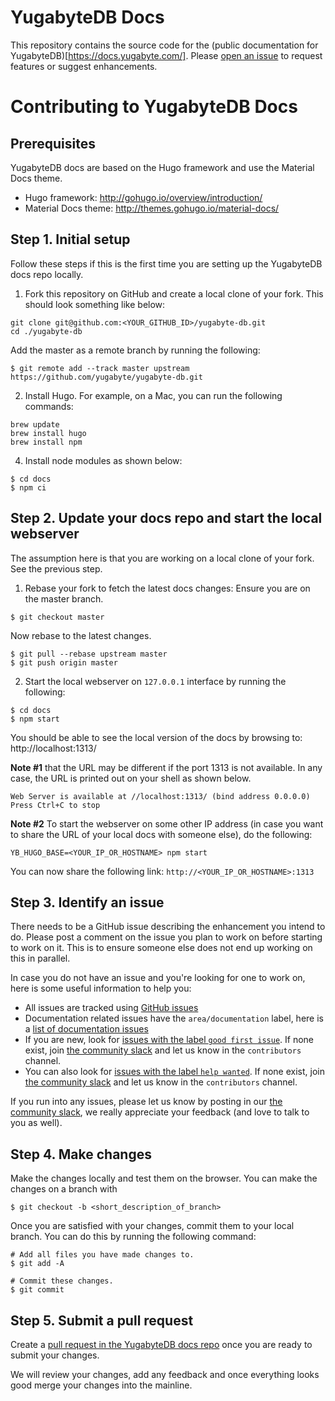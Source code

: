 # YugabyteDB Docs

This repository contains the source code for the (public documentation for YugabyteDB)[https://docs.yugabyte.com/]. Please [open an issue](https://github.com/YugaByte/docs/issues) to request features or suggest enhancements.


# Contributing to YugabyteDB Docs

## Prerequisites
YugabyteDB docs are based on the Hugo framework and use the Material Docs theme.

* Hugo framework: http://gohugo.io/overview/introduction/
* Material Docs theme: http://themes.gohugo.io/material-docs/


## Step 1. Initial setup

Follow these steps if this is the first time you are setting up the YugabyteDB docs repo locally.

1. Fork this repository on GitHub and create a local clone of your fork. This should look something like below:
```
git clone git@github.com:<YOUR_GITHUB_ID>/yugabyte-db.git
cd ./yugabyte-db
```

Add the master as a remote branch by running the following:
```
$ git remote add --track master upstream https://github.com/yugabyte/yugabyte-db.git
```

2. Install Hugo. For example, on a Mac, you can run the following commands:
```
brew update
brew install hugo
brew install npm
```

4. Install node modules as shown below:
```
$ cd docs
$ npm ci
```

## Step 2. Update your docs repo and start the local webserver

The assumption here is that you are working on a local clone of your fork. See the previous step.

1. Rebase your fork to fetch the latest docs changes:
Ensure you are on the master branch.
```
$ git checkout master
```

Now rebase to the latest changes.
```
$ git pull --rebase upstream master
$ git push origin master
```

2. Start the local webserver on `127.0.0.1` interface by running the following:
```
$ cd docs
$ npm start
```

You should be able to see the local version of the docs by browsing to:
http://localhost:1313/

**Note #1** that the URL may be different if the port 1313 is not available. In any case, the URL is printed out on your shell as shown below.
```
Web Server is available at //localhost:1313/ (bind address 0.0.0.0)
Press Ctrl+C to stop
```

**Note #2** To start the webserver on some other IP address (in case you want to share the URL of your local docs with someone else), do the following:
```
YB_HUGO_BASE=<YOUR_IP_OR_HOSTNAME> npm start
```
You can now share the following link: `http://<YOUR_IP_OR_HOSTNAME>:1313`


## Step 3. Identify an issue

There needs to be a GitHub issue describing the enhancement you intend to do. Please post a comment on the issue you plan to work on before starting to work on it. This is to ensure someone else does not end up working on this in parallel.

In case you do not have an issue and you're looking for one to work on, here is some useful information to help you:
* All issues are tracked using [GitHub issues](https://github.com/yugabyte/yugabyte-db/issues)
* Documentation related issues have the `area/documentation` label, here is a [list of documentation issues](https://github.com/yugabyte/yugabyte-db/issues?q=is%3Aopen+is%3Aissue+label%3Aarea%2Fdocumentation)
* If you are new, look for [issues with the label `good first issue`](https://github.com/yugabyte/yugabyte-db/issues?q=is%3Aopen+is%3Aissue+label%3Aarea%2Fdocumentation+label%3A%22good+first+issue%22). If none exist, join [the community slack](https://www.yugabyte.com/slack) and let us know in the `contributors` channel.
* You can also look for [issues with the label `help wanted`](https://github.com/yugabyte/yugabyte-db/issues?q=is%3Aopen+is%3Aissue+label%3Aarea%2Fdocumentation+label%3A%22help+wanted%22+). If none exist, join [the community slack](https://www.yugabyte.com/slack) and let us know in the `contributors` channel.

If you run into any issues, please let us know by posting in our [the community slack](https://www.yugabyte.com/slack), we really appreciate your feedback (and love to talk to you as well).

## Step 4. Make changes

Make the changes locally and test them on the browser. You can make the changes on a branch with
```
$ git checkout -b <short_description_of_branch>
```

Once you are satisfied with your changes, commit them to your local branch. You can do this by running the following command:
```
# Add all files you have made changes to.
$ git add -A

# Commit these changes.
$ git commit
```

## Step 5. Submit a pull request

Create a [pull request in the YugabyteDB docs repo](https://github.com/yugabyte/docs/pulls) once you are ready to submit your changes.

We will review your changes, add any feedback and once everything looks good merge your changes into the mainline.
